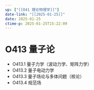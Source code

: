 ```yaml
---
up: ["[[O41 理论物理学]]"]
date-link: "[[2025-01-25]]"
date: 2025-01-25
ctime-p: 2025-01-25T15:22:09
---
```


# O413 量子论

- O413.1 量子力学（波动力学、矩阵力学）
- O413.2 量子电动力学
- O413.3 量子场论与多体问题（核论）
- O413.4 规范场
